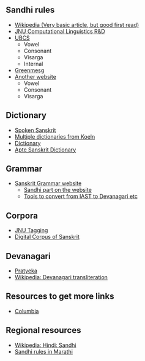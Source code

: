 ## Sandhi rules

* [Wikipedia (Very basic article, but good first read)](http://www.aa.tufs.ac.jp/~tjun/sktdic/)
* [JNU Computational Linguistics R&D](http://sanskrit.jnu.ac.in/elearning/combination_of_letters.html)
* [UBCS](https://ubcsanskrit.ca/lesson3/sandhirules.html)
    - Vowel
    - Consonant
    - Visarga
    - Internal
* [Greenmesg](http://greenmesg.org/sanskrit_online_tools/sanskrit_sandhi_rules.php)
* [Another website](http://www.aa.tufs.ac.jp/~tjun/sktdic/)
    - Vowel
    - Consonant
    - Visarga

## Dictionary

* [Spoken Sanskrit](http://spokensanskrit.de/)
* [Multiple dictionaries from Koeln](http://www.sanskrit-lexicon.uni-koeln.de/)
* [Dictionary](http://sanskritdictionary.com/)
* [Apte Sanskrit Dictionary](http://www.aa.tufs.ac.jp/~tjun/sktdic/)

## Grammar

* [Sanskrit Grammar website](http://learnsanskrit.org/grammar)
    - [Sandhi part on the website](http://learnsanskrit.org/references/sandhi/vowel)
    - [Tools to convert from IAST to Devanagari etc](http://www.learnsanskrit.org/tools/sanscript)

## Corpora

* [JNU Tagging](http://sanskrit.jnu.ac.in/corpora/cpost/consortia/taggedCorpora.txt)
* [Digital Corpus of Sanskrit](http://kjc-fs-cluster.kjc.uni-heidelberg.de/dcs/index.php?contents=corpus)

## Devanagari

* [Pratyeka](http://pratyeka.org/sanskrit/)
* [Wikipedia: Devanagari transliteration](https://en.wikipedia.org/wiki/Devanagari_transliteration)

## Resources to get more links

* [Columbia](http://www.columbia.edu/cu/mesaas/languages/sanskrit/resources.html)

## Regional resources

* [Wikipedia: Hindi: Sandhi](https://hi.wikipedia.org/wiki/%E0%A4%B8%E0%A4%82%E0%A4%A7%E0%A4%BF_(%E0%A4%B5%E0%A5%8D%E0%A4%AF%E0%A4%BE%E0%A4%95%E0%A4%B0%E0%A4%A3))
* [Sandhi rules in Marathi](https://marathi22.blogspot.com/2015/06/swarsandhi-niyam.html)
